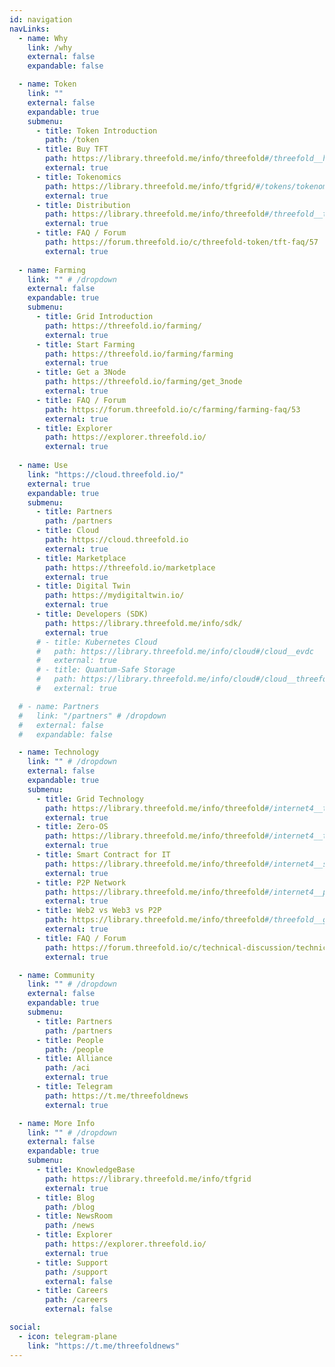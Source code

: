 ```yaml
---
id: navigation
navLinks:
  - name: Why
    link: /why
    external: false
    expandable: false

  - name: Token
    link: ""
    external: false
    expandable: true
    submenu:
      - title: Token Introduction
        path: /token
      - title: Buy TFT
        path: https://library.threefold.me/info/threefold#/threefold__how_to_buy_and_sell
        external: true
      - title: Tokenomics
        path: https://library.threefold.me/info/tfgrid/#/tokens/tokenomics
        external: true
      - title: Distribution
        path: https://library.threefold.me/info/threefold#/threefold__token_overview
        external: true
      - title: FAQ / Forum
        path: https://forum.threefold.io/c/threefold-token/tft-faq/57
        external: true
  
  - name: Farming
    link: "" # /dropdown
    external: false
    expandable: true
    submenu:
      - title: Grid Introduction
        path: https://threefold.io/farming/
        external: true
      - title: Start Farming
        path: https://threefold.io/farming/farming
        external: true
      - title: Get a 3Node
        path: https://threefold.io/farming/get_3node
        external: true
      - title: FAQ / Forum
        path: https://forum.threefold.io/c/farming/farming-faq/53
        external: true
      - title: Explorer
        path: https://explorer.threefold.io/
        external: true            
  
  - name: Use
    link: "https://cloud.threefold.io/"
    external: true
    expandable: true
    submenu:
      - title: Partners
        path: /partners    
      - title: Cloud
        path: https://cloud.threefold.io
        external: true      
      - title: Marketplace
        path: https://threefold.io/marketplace
        external: true
      - title: Digital Twin
        path: https://mydigitaltwin.io/
        external: true
      - title: Developers (SDK)
        path: https://library.threefold.me/info/sdk/
        external: true
      # - title: Kubernetes Cloud
      #   path: https://library.threefold.me/info/cloud#/cloud__evdc
      #   external: true
      # - title: Quantum-Safe Storage
      #   path: https://library.threefold.me/info/cloud#/cloud__threefold_filesystem
      #   external: true

  # - name: Partners
  #   link: "/partners" # /dropdown
  #   external: false
  #   expandable: false

  - name: Technology
    link: "" # /dropdown
    external: false
    expandable: true
    submenu:
      - title: Grid Technology
        path: https://library.threefold.me/info/threefold#/internet4__technology
        external: true
      - title: Zero-OS
        path: https://library.threefold.me/info/threefold#/internet4__tfgrid_primitives
        external: true
      - title: Smart Contract for IT
        path: https://library.threefold.me/info/threefold#/internet4__smartcontract_it
        external: true
      - title: P2P Network
        path: https://library.threefold.me/info/threefold#/internet4__planetary_network
        external: true
      - title: Web2 vs Web3 vs P2P
        path: https://library.threefold.me/info/threefold#/threefold__grid_compare
        external: true
      - title: FAQ / Forum
        path: https://forum.threefold.io/c/technical-discussion/technical-faq/55
        external: true

  - name: Community
    link: "" # /dropdown
    external: false
    expandable: true
    submenu:
      - title: Partners
        path: /partners
      - title: People
        path: /people
      - title: Alliance
        path: /aci
        external: true
      - title: Telegram
        path: https://t.me/threefoldnews
        external: true        

  - name: More Info
    link: "" # /dropdown
    external: false
    expandable: true
    submenu:
      - title: KnowledgeBase
        path: https://library.threefold.me/info/tfgrid
        external: true         
      - title: Blog
        path: /blog
      - title: NewsRoom
        path: /news
      - title: Explorer
        path: https://explorer.threefold.io/
        external: true
      - title: Support
        path: /support
        external: false
      - title: Careers
        path: /careers
        external: false

social:
  - icon: telegram-plane
    link: "https://t.me/threefoldnews"
---
```




<!--   - name: PARTICIPATE
    link: /universe 
    external: false
    expandable: false
    submenu:
      - title: Start Farming
        path: /farming
        external: true

      - title: Get a 3Node
        path: /farming/get_3node
        external: true

      - title: Buy the Token
        path: https://library.threefold.me/info/threefold#/threefold__how_to_buy_and_sell

      - title: Test the Cloud
        path: /cloud
        external: true

      - title: Try the Marketplace
        path: /marketplace
        external: true

      - title: Build with the SDK
        path: /info/sdk
        external: true -->



<!--   - name: TF Universe
    link: "" # /dropdown
    external: false
    expandable: true
    submenu:
      - title: Universe Home
        path: /universe

      - title: ThreeFold Farming
        path: /farming
        external: true

      - title: ThreeFold Token
        path: /token

      - title: ThreeFold Kube Cloud
        path: /cloud
        external: true

      - title: ThreeFold Marketplace
        path: /marketplace
        external: true

      - title: Digital Twin
        path: https://mydigitaltwin.io
        external: true

      - title: Conscious Internet
        path: /aci
        external: true

      - title: ThreeFold Tech
        path: https://threefold.tech
        external: true -->